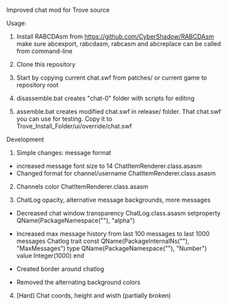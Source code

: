 Improved chat mod for Trove source

Usage:

1) Install RABCDAsm from https://github.com/CyberShadow/RABCDAsm
make sure abcexport, rabcdasm, rabcasm and abcreplace can be called from command-line

2) Clone this repository

3) Start by copying current chat.swf from patches/ or current game to repository root

4) disassemble.bat creates "chat-0" folder with scripts for editing

5) assemble.bat creates modified chat.swf in release/ folder. That chat.swf you can use for testing. Copy it to Trove_Install_Folder/ui/override/chat.swf



Development

1) Simple changes: message format
* increased message font size to 14
    ChatItemRenderer.class.asasm
* Changed format for channel/username
    ChatItemRenderer.class.asasm

2) Channels color
    ChatItemRenderer.class.asasm

3) ChatLog opacity, alternative message backgrounds, more messages
* Decreased chat window transparency
    ChatLog.class.asasm
        setproperty         QName(PackageNamespace(""), "alpha")
* Increased max message history from last 100 messages to last 1000 messages
    Chatlog
          trait const QName(PackageInternalNs(""), "MaxMessages") type QName(PackageNamespace(""), "Number") value Integer(1000) end
* Created border around chatlog

* Removed the alternating background colors

4) [Hard] Chat coords, height and wisth (partially broken)






